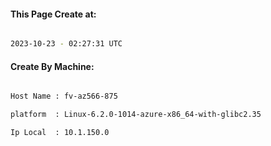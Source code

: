 
   
#### This Page Create at:

```bash

2023-10-23 - 02:27:31 UTC

```

#### Create By Machine:

```bash

Host Name : fv-az566-875

platform  : Linux-6.2.0-1014-azure-x86_64-with-glibc2.35

Ip Local  : 10.1.150.0

```

